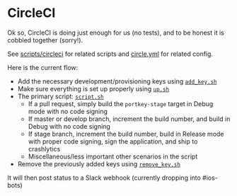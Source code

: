 # CircleCI

Ok so, CircleCI is doing just enough for us (no tests), and to be honest it is cobbled together (sorry!).

See [scripts/circleci](../scripts/circleci) for related scripts and [circle.yml](../circle.yml) for related config.

Here is the current flow:
- Add the necessary development/provisioning keys using [`add_key.sh`](../scripts/circleci/add_key.sh)
- Make sure everything is set up properly using [`up.sh`](../scripts/circleci/up.sh)
- The primary script: [`script.sh`](../scripts/circleci/script.sh)
  - If a pull request, simply build the `portkey-stage` target in Debug mode with no code signing
  - If master or develop branch, increment the build number, and build in Debug with no code signing
  - If stage branch, increment the build number, build in Release mode with proper code signing, sign the application, and ship to crashlytics
  - Miscellaneous/less important other scenarios in the script
- Remove the previously added keys using [`remove_key.sh`](../scripts/circleci/remove_key.sh)

It will then post status to a Slack webhook (currently dropping into #ios-bots)
